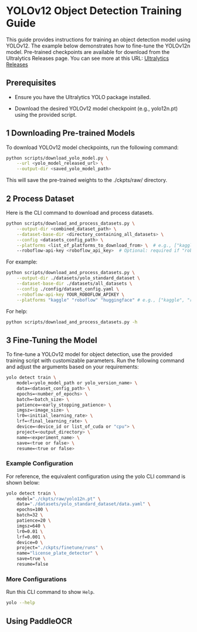 
# YOLOv12 Object Detection Training Guide

This guide provides instructions for training an object detection model using YOLOv12. The example below demonstrates how to fine-tune the YOLOv12n model. Pre-trained checkpoints are available for download from the Ultralytics Releases page. You can see more at this URL:
[Ultralytics Releases](https://github.com/ultralytics/assets/releases)

## Prerequisites

-   Ensure you have the Ultralytics YOLO package installed.
    
-   Download the desired YOLOv12 model checkpoint (e.g., yolo12n.pt) using the provided script.
    

## 1 Downloading Pre-trained Models

To download YOLOv12 model checkpoints, run the following command:

```bash
python scripts/download_yolo_model.py \
    --url <yolo_model_released_url> \
    --output-dir <saved_yolo_model_path>
```

This will save the pre-trained weights to the ./ckpts/raw/ directory.

## 2 Process Dataset
Here is the CLI command to download and process datasets.
```bash
python scripts/download_and_process_datasets.py \
    --output-dir <combined_dataset_path> \
    --dataset-base-dir <directory_containing_all_datasets> \
    --config <datasets_config_path> \
    --platforms <list_of_platforms_to_download_from> \  # e.g., ["kaggle", "roboflow", "huggingface"]
    --roboflow-api-key <roboflow_api_key>  # Optional: required if "roboflow" is included in --platforms
```
For example:
```bash
python scripts/download_and_process_datasets.py \
    --output-dir ./datasets/yolo_standard_dataset \
    --dataset-base-dir ./datasets/all_datasets \
    --config ./config/dataset_config.yaml \
    --roboflow-api-key YOUR_ROBOFLOW_APIKEY \
    --platforms "kaggle" "roboflow" "huggingface" # e.g., ["kaggle", "roboflow", "huggingface"]
```
For help:
```bash
python scripts/download_and_process_datasets.py -h
```
## 3 Fine-Tuning the Model
<!--
To fine-tune a YOLOv12 model for object detection, use the provided training script with customizable parameters. Run the following command and adjust the arguments based on your requirements:

```bash
python scripts/train_yolo.py \
    --epochs <number_of_epochs> \
    --batch <batch_size> \
    --device <cuda_device_id_or_list|cpu> \
    --project <path_to_save_results> \
    --name <project_name> \
    --resume  # Optional: resume training from the last checkpoint
```

### Example Configuration

For reference, the equivalent configuration using the yolo CLI command is shown below:

```bash
python scripts/train_yolo.py\
    --epochs 100 \
    --batch 32 \
    --device 0 \
    --project "./ckpts/finetune/runs" \
    --name "license_plate_detector"
```

### More Configurations
Run this CLI command to show `Help`.
```bash
python scripts/train_yolo.py -h
```
-->
To fine-tune a YOLOv12 model for object detection, use the provided training script with customizable parameters. Run the following command and adjust the arguments based on your requirements:

```bash
yolo detect train \
    model=<yolo_model_path or yolo_version_name> \
    data=<dataset_config_path> \
    epochs=<number_of_epochs> \
    batch=<batch_size> \
    patience=<early_stopping_patience> \
    imgsz=<image_size> \
    lr0=<initial_learning_rate> \
    lrf=<final_learning_rate> \
    device=<device_id or list_of_cuda or "cpu"> \
    project=<output_directory> \
    name=<experiment_name> \
    save=<true or false> \
    resume=<true or false>
```

### Example Configuration

For reference, the equivalent configuration using the yolo CLI command is shown below:
```bash
yolo detect train \
    model="./ckpts/raw/yolo12n.pt" \
    data="./datasets/yolo_standard_dataset/data.yaml" \
    epochs=100 \
    batch=32 \
    patience=20 \
    imgsz=640 \
    lr0=0.01 \
    lrf=0.001 \
    device=0 \
    project="./ckpts/finetune/runs" \
    name="license_plate_detector" \
    save=true \
    resume=false
```
### More Configurations
Run this CLI command to show `Help`.
```bash
yolo --help
```

## Using PaddleOCR
